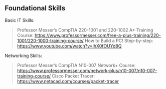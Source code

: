 ## Foundational Skills

Basic IT Skills:
> Professor Messer’s CompTIA 220-1001 and 220-1002 A+ Training Course: https://www.professormesser.com/free-a-plus-training/220-1001/220-1000-training-course/
> How to Build a PC! Step-by-step: https://www.youtube.com/watch?v=IhX0fOUYd8Q

Networking Skills:
> Professor Messer’s CompTIA N10-007 Network+ Course: https://www.professormesser.com/network-plus/n10-007/n10-007-training-course/
> Cisco Packet Tracer: https://www.netacad.com/courses/packet-tracer
